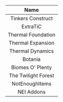 | Name                |
|:-------------------:|
| Tinkers Construct   |
| ExtraTiC            |
| Thermal Foundation  |
| Thermal Expansion   |
| Thermal Dynamics    |
| Botania             |
| Biomes O' Plenty    |
| The Twilight Forest |
| NotEnoughItems      |
| NEI Addons          |
